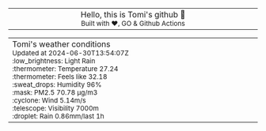 
<div align="center">
<table>
<tbody>
<td align="center">
<img width="2000" height="0"><br>
Hello, this is Tomi's github 👋<br>
<sup>Built with ❤️, GO & Github Actions</sup><br>
<img width="2000" height="0">
</td>
</tbody>
</table>
</div>
<table>
<tbody>
<td align="left">
<img width="2000" height="0"><br>
Tomi's weather conditions<br>
<sup>Updated at 2024-06-30T13:54:07Z</sup><br>
<sup>:low_brightness: Light Rain</sup><br>
<sup>:thermometer: Temperature 27.24 </sup><br>
<sup>:thermometer: Feels like 32.18</sup><br>
<sup>:sweat_drops: Humidity 96%</sup><br>
<sup>:mask: PM2.5 70.78 μg/m3</sup><br>
<sup>:cyclone: Wind 5.14m/s </sup><br>
<sup>:telescope: Visibility 7000m </sup><br>
<sup>:droplet: Rain 0.86mm/last 1h </sup><br>
<img width="2000" height="0">
</td>
<td align="left">
<img width="2000" height="0"><br>
<br>
<img width="2000" height="0">
</td>
</tbody>
</table>
</div>
    